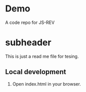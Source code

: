 # Demo
A code repo for JS-REV

# subheader
This is just a read me file for tesing.

## Local development

1. Open index.html in your browser.